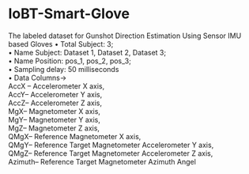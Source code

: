 # IoBT-Smart-Glove
The labeled dataset for Gunshot Direction Estimation Using Sensor IMU based Gloves
 •	Total Subject: 3;   
 •	Name Subject: Dataset 1, Dataset 2, Dataset 3;   
 •	Name Position: pos_1, pos_2, pos_3;   
 •	Sampling delay: 50 milliseconds    
 •	Data Columns->   
    AccX – Accelerometer X axis,   
    AccY– Accelerometer Y axis,   
    AccZ– Accelerometer Z axis,    
   MgX– Magnetometer X axis,    
   MgY– Magnetometer Y axis,   
   MgZ– Magnetometer Z axis,    
   QMgX– Reference Magnetometer X axis,   
   QMgY– Reference Target Magnetometer Accelerometer Y axis,   
   QMgZ– Reference Target Magnetometer Accelerometer Z axis,  
   Azimuth– Reference Target Magnetometer Azimuth Angel   
    

